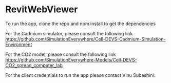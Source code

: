 # RevitWebViewer

To run the app, clone the repo and npm install to get the dependencies

For the Cadmium simulator, please consult the following link
https://github.com/SimulationEverywhere/Cell-DEVS-Cadmium-Simulation-Environment

For the CO2 model, please consult the following link
https://github.com/SimulationEverywhere-Models/Cell-DEVS-CO2_spread_computer_lab

For the client credentials to run the app please contact Vinu Subashini:

